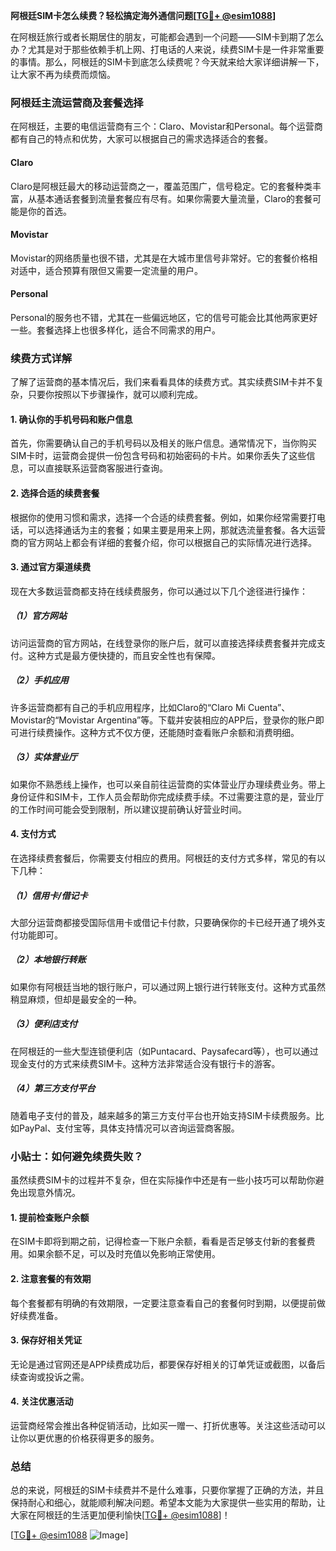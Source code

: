 **阿根廷SIM卡怎么续费？轻松搞定海外通信问题[[TG💪+ @esim1088](https://t.me/s/esim1088)]**

在阿根廷旅行或者长期居住的朋友，可能都会遇到一个问题——SIM卡到期了怎么办？尤其是对于那些依赖手机上网、打电话的人来说，续费SIM卡是一件非常重要的事情。那么，阿根廷的SIM卡到底怎么续费呢？今天就来给大家详细讲解一下，让大家不再为续费而烦恼。

### 阿根廷主流运营商及套餐选择

在阿根廷，主要的电信运营商有三个：Claro、Movistar和Personal。每个运营商都有自己的特点和优势，大家可以根据自己的需求选择适合的套餐。

#### Claro
Claro是阿根廷最大的移动运营商之一，覆盖范围广，信号稳定。它的套餐种类丰富，从基本通话套餐到流量套餐应有尽有。如果你需要大量流量，Claro的套餐可能是你的首选。

#### Movistar
Movistar的网络质量也很不错，尤其是在大城市里信号非常好。它的套餐价格相对适中，适合预算有限但又需要一定流量的用户。

#### Personal
Personal的服务也不错，尤其在一些偏远地区，它的信号可能会比其他两家更好一些。套餐选择上也很多样化，适合不同需求的用户。

### 续费方式详解

了解了运营商的基本情况后，我们来看看具体的续费方式。其实续费SIM卡并不复杂，只要你按照以下步骤操作，就可以顺利完成。

#### 1. 确认你的手机号码和账户信息
首先，你需要确认自己的手机号码以及相关的账户信息。通常情况下，当你购买SIM卡时，运营商会提供一份包含号码和初始密码的卡片。如果你丢失了这些信息，可以直接联系运营商客服进行查询。

#### 2. 选择合适的续费套餐
根据你的使用习惯和需求，选择一个合适的续费套餐。例如，如果你经常需要打电话，可以选择通话为主的套餐；如果主要是用来上网，那就选流量套餐。各大运营商的官方网站上都会有详细的套餐介绍，你可以根据自己的实际情况进行选择。

#### 3. 通过官方渠道续费
现在大多数运营商都支持在线续费服务，你可以通过以下几个途径进行操作：

##### （1）官方网站
访问运营商的官方网站，在线登录你的账户后，就可以直接选择续费套餐并完成支付。这种方式是最方便快捷的，而且安全性也有保障。

##### （2）手机应用
许多运营商都有自己的手机应用程序，比如Claro的“Claro Mi Cuenta”、Movistar的“Movistar Argentina”等。下载并安装相应的APP后，登录你的账户即可进行续费操作。这种方式不仅方便，还能随时查看账户余额和消费明细。

##### （3）实体营业厅
如果你不熟悉线上操作，也可以亲自前往运营商的实体营业厅办理续费业务。带上身份证件和SIM卡，工作人员会帮助你完成续费手续。不过需要注意的是，营业厅的工作时间可能会受到限制，所以建议提前确认好营业时间。

#### 4. 支付方式
在选择续费套餐后，你需要支付相应的费用。阿根廷的支付方式多样，常见的有以下几种：

##### （1）信用卡/借记卡
大部分运营商都接受国际信用卡或借记卡付款，只要确保你的卡已经开通了境外支付功能即可。

##### （2）本地银行转账
如果你有阿根廷当地的银行账户，可以通过网上银行进行转账支付。这种方式虽然稍显麻烦，但却是最安全的一种。

##### （3）便利店支付
在阿根廷的一些大型连锁便利店（如Puntacard、Paysafecard等），也可以通过现金支付的方式来续费SIM卡。这种方法非常适合没有银行卡的游客。

##### （4）第三方支付平台
随着电子支付的普及，越来越多的第三方支付平台也开始支持SIM卡续费服务。比如PayPal、支付宝等，具体支持情况可以咨询运营商客服。

### 小贴士：如何避免续费失败？

虽然续费SIM卡的过程并不复杂，但在实际操作中还是有一些小技巧可以帮助你避免出现意外情况。

#### 1. 提前检查账户余额
在SIM卡即将到期之前，记得检查一下账户余额，看看是否足够支付新的套餐费用。如果余额不足，可以及时充值以免影响正常使用。

#### 2. 注意套餐的有效期
每个套餐都有明确的有效期限，一定要注意查看自己的套餐何时到期，以便提前做好续费准备。

#### 3. 保存好相关凭证
无论是通过官网还是APP续费成功后，都要保存好相关的订单凭证或截图，以备后续查询或投诉之需。

#### 4. 关注优惠活动
运营商经常会推出各种促销活动，比如买一赠一、打折优惠等。关注这些活动可以让你以更优惠的价格获得更多的服务。

### 总结

总的来说，阿根廷的SIM卡续费并不是什么难事，只要你掌握了正确的方法，并且保持耐心和细心，就能顺利解决问题。希望本文能为大家提供一些实用的帮助，让大家在阿根廷的生活更加便利愉快[[TG💪+ @esim1088](https://t.me/s/esim1088)]！

[[TG💪+ @esim1088](https://t.me/s/esim1088) ![Image](https://i.postimg.cc/4NQfJmqS/Snipaste-2025-05-13-00-14-12.png)]